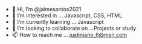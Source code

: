 - 👋 Hi, I’m @jaimesantos2021
- 👀 I’m interested in ... Javascript, CSS, HTML
- 🌱 I’m currently learning ... Javascript
- 💞️ I’m looking to collaborate on ...Projects or study
- 📫 How to reach me ... justiniano_6@msn.com

<!---
I want to participate in projects and be in contact with people who really want to help me evolve and I also want to give my best!
--->
